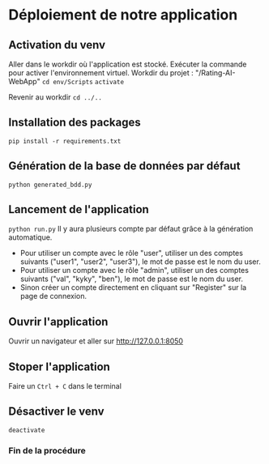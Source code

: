 # Déploiement de notre application

## Activation du venv
Aller dans le workdir où l'application est stocké. Exécuter la commande pour activer l'environnement virtuel. Workdir du projet : "/Rating-AI-WebApp"
`cd env/Scripts`
`activate`

Revenir au workdir
`cd ../..`

## Installation des packages
`pip install -r requirements.txt`

## Génération de la base de données par défaut
`python generated_bdd.py`

## Lancement de l'application
`python run.py`
Il y aura plusieurs compte par défaut grâce à la génération automatique.
- Pour utiliser un compte avec le rôle "user", utiliser un des comptes suivants ("user1", "user2", "user3"), le mot de passe est le nom du user.
- Pour utiliser un compte avec le rôle "admin", utiliser un des comptes suivants ("val", "kyky", "ben"), le mot de passe est le nom du user.
- Sinon créer un compte directement en cliquant sur "Register" sur la page de connexion.


## Ouvrir l'application
Ouvrir un navigateur et aller sur http://127.0.0.1:8050

## Stoper l'application
Faire un `Ctrl + C` dans le terminal

## Désactiver le venv
`deactivate`

### Fin de la procédure